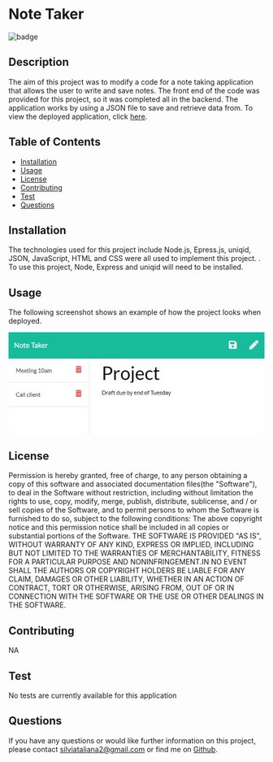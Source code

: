 # Note Taker

![badge](https://img.shields.io/badge/License-MIT-Green)

## Description
The aim of this project was to modify a code for a note taking application that allows the user to write and save notes. The front end of the code was provided for this project, so it was completed all in the backend. The application works by using a JSON file to save and retrieve data from. To view the deployed application, click [here](https://vast-thicket-71086.herokuapp.com).

## Table of Contents 

* [Installation](#installation)
* [Usage](#usage)
* [License](#License)
* [Contributing](#contributing)
* [Test](#test)
* [Questions](#questions)

## Installation
The technologies used for this project include Node.js, Epress.js, uniqid, JSON, JavaScript, HTML and CSS were all used to implement this project. . To use this project, Node, Express and uniqid will need to be installed.  

## Usage
The following screenshot shows an example of how the project looks when deployed. 

![pic](./public/assets/other/notetakerusage.jpg)

## License 
Permission is hereby granted, free of charge, to any person obtaining a copy of this software and associated documentation files(the "Software"), to deal in the Software without restriction, including without limitation the rights to use, copy, modify, merge, publish, distribute, sublicense, and / or sell copies of the Software, and to permit persons to whom the Software is furnished to do so, subject to the following conditions: The above copyright notice and this permission notice shall be included in all copies or substantial portions of the Software. THE SOFTWARE IS PROVIDED "AS IS", WITHOUT WARRANTY OF ANY KIND, EXPRESS OR IMPLIED, INCLUDING BUT NOT LIMITED TO THE WARRANTIES OF MERCHANTABILITY, FITNESS FOR A PARTICULAR PURPOSE AND NONINFRINGEMENT.IN NO EVENT SHALL THE AUTHORS OR COPYRIGHT HOLDERS BE LIABLE FOR ANY CLAIM, DAMAGES OR OTHER LIABILITY, WHETHER IN AN ACTION OF CONTRACT, TORT OR OTHERWISE, ARISING FROM, OUT OF OR IN CONNECTION WITH THE SOFTWARE OR THE USE OR OTHER DEALINGS IN THE SOFTWARE.

## Contributing
NA

## Test
No tests are currently available for this application

## Questions
If you have any questions or would like further information on this project, 
please contact silviataliana2@gmail.com or find me on [Github](https://github.com/silvia-taliana).